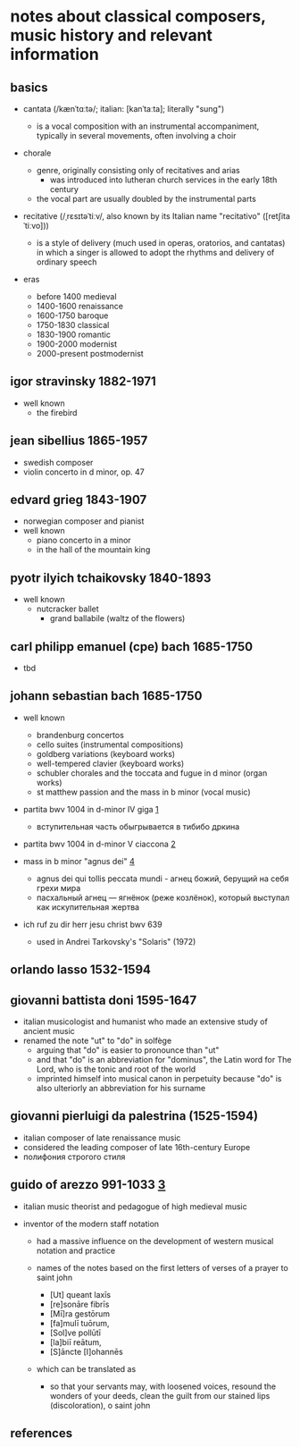 # notes about classical composers, music history and relevant information

## basics

- cantata (/kænˈtɑːtə/; italian: [kanˈtaːta]; literally "sung")
  - is a vocal composition with an instrumental accompaniment, typically in several movements, often involving a choir

- chorale
  - genre, originally consisting only of recitatives and arias
    - was introduced into lutheran church services in the early 18th century
  - the vocal part are usually doubled by the instrumental parts

- recitative (/ˌrɛsɪtəˈtiːv/, also known by its Italian name "recitativo" ([retʃitaˈtiːvo])) 
  - is a style of delivery (much used in operas, oratorios, and cantatas) in which a singer is allowed to adopt the rhythms and delivery of ordinary speech

- eras
  - before 1400   medieval
  - 1400-1600     renaissance
  - 1600-1750     baroque 
  - 1750-1830     classical
  - 1830-1900     romantic
  - 1900-2000     modernist
  - 2000-present  postmodernist


## igor stravinsky 1882-1971

- well known
  - the firebird
  

## jean sibellius 1865-1957

- swedish composer
- violin concerto in d minor, op. 47


## edvard grieg 1843-1907

- norwegian composer and pianist
- well known
  - piano concerto in a minor
  - in the hall of the mountain king


## pyotr ilyich tchaikovsky 1840-1893

- well known
  - nutcracker ballet
    - grand ballabile (waltz of the flowers)


## carl philipp emanuel (cpe) bach 1685-1750

- tbd


## johann sebastian bach 1685-1750

- well known
  - brandenburg concertos
  - cello suites (instrumental compositions)
  - goldberg variations (keyboard works) 
  - well-tempered clavier (keyboard works)
  - schubler chorales and the toccata and fugue in d minor (organ works)
  - st matthew passion and the mass in b minor (vocal music)

- partita bwv 1004 in d-minor IV giga [1]
  - вступительная часть обыгрывается в тибибо дркина
- partita bwv 1004 in d-minor V ciaccona [2]

- mass in b minor "agnus dei" [4]
  - agnus dei qui tollis peccata mundi - агнец божий, берущий на себя грехи мира
  - пасхальный агнец — ягнёнок (реже козлёнок), который выступал как искупительная жертва

- ich ruf zu dir herr jesu christ bwv 639
  - used in Andrei Tarkovsky's "Solaris" (1972)


## orlando lasso 1532-1594

## giovanni battista doni 1595-1647

- italian musicologist and humanist who made an extensive study of ancient music
- renamed the note "ut" to "do" in solfège
  - arguing that "do" is easier to pronounce than "ut" 
  - and that "do" is an abbreviation for "dominus", the Latin word for The Lord, who is the tonic and root of the world
  - imprinted himself into musical canon in perpetuity because "do" is also ulteriorly an abbreviation for his surname


## giovanni pierluigi da palestrina (1525-1594)

- italian composer of late renaissance music
- considered the leading composer of late 16th-century Europe
- полифония строгого стиля


## guido of arezzo 991-1033 [3]

- italian music theorist and pedagogue of high medieval music

- inventor of the modern staff notation
  - had a massive influence on the development of western musical notation and practice
  - names of the notes based on the first letters of verses of a prayer to saint john 
    - [Ut] queant laxīs
    - [re]sonāre fibrīs
    - [Mī]ra gestōrum
    - [fa]mulī tuōrum,
    - [Sol]ve pollūtī
    - [la]biī reātum,
    - [S]āncte [I]ohannēs

  - which can be translated as
    - so that your servants may, with loosened voices, resound the wonders of your deeds, clean the guilt from our stained lips (discoloration), o saint john


## references

[1]: https://youtu.be/qWli4mESroA?t=2952
[2]: https://youtu.be/qWli4mESroA?t=4084
[3]: https://www.youtube.com/watch?v=Tspk2mWxiGk
[4]: https://www.youtube.com/watch?v=tdLCcQixNvg